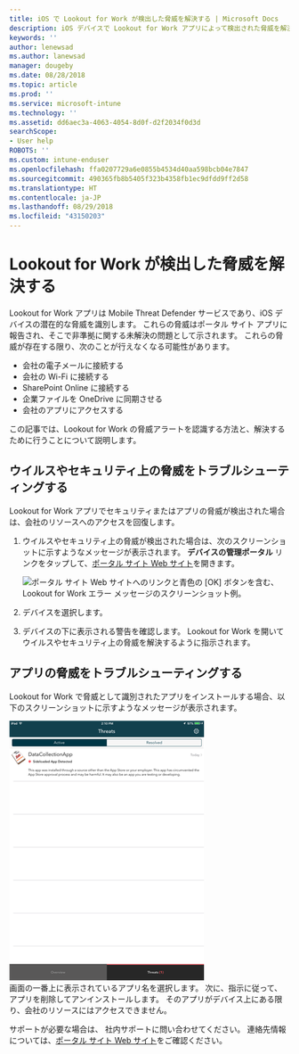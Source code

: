 ```yaml
---
title: iOS で Lookout for Work が検出した脅威を解決する | Microsoft Docs
description: iOS デバイスで Lookout for Work アプリによって検出された脅威を解決する方法について説明します。
keywords: ''
author: lenewsad
ms.author: lanewsad
manager: dougeby
ms.date: 08/28/2018
ms.topic: article
ms.prod: ''
ms.service: microsoft-intune
ms.technology: ''
ms.assetid: dd6aec3a-4063-4054-8d0f-d2f2034f0d3d
searchScope:
- User help
ROBOTS: ''
ms.custom: intune-enduser
ms.openlocfilehash: ffa0207729a6e0855b4534d40aa598bcb04e7847
ms.sourcegitcommit: 490365fb8b5405f323b4358fb1ec9dfdd9ff2d58
ms.translationtype: HT
ms.contentlocale: ja-JP
ms.lasthandoff: 08/29/2018
ms.locfileid: "43150203"
---
```

# <a name="resolve-a-threat-found-by-lookout-for-work"></a>Lookout for Work が検出した脅威を解決する  

Lookout for Work アプリは Mobile Threat Defender サービスであり、iOS デバイスの潜在的な脅威を識別します。 これらの脅威はポータル サイト アプリに報告され、そこで非準拠に関する未解決の問題として示されます。 これらの脅威が存在する限り、次のことが行えなくなる可能性があります。

* 会社の電子メールに接続する
* 会社の Wi-Fi に接続する
* SharePoint Online に接続する
* 企業ファイルを OneDrive に同期させる
* 会社のアプリにアクセスする

この記事では、Lookout for Work の脅威アラートを認識する方法と、解決するために行うことについて説明します。 

## <a name="troubleshoot-virus-or-security-threat"></a>ウイルスやセキュリティ上の脅威をトラブルシューティングする  
Lookout for Work アプリでセキュリティまたはアプリの脅威が検出された場合は、会社のリソースへのアクセスを回復します。  

1. ウイルスやセキュリティ上の脅威が検出された場合は、次のスクリーンショットに示すようなメッセージが表示されます。 **デバイスの管理ポータル** リンクをタップして、[ポータル サイト Web サイト](https://portal.manage.microsoft.com/devices)を開きます。  

    ![ポータル サイト Web サイトへのリンクと青色の [OK] ボタンを含む、Lookout for Work エラー メッセージのスクリーンショット例。](./media/mtd-go-to-device-management-portal-android.png)  

2. デバイスを選択します。  
3. デバイスの下に表示される警告を確認します。 Lookout for Work を開いてウイルスやセキュリティ上の脅威を解決するように指示されます。   

## <a name="troubleshoot-an-app-threat"></a>アプリの脅威をトラブルシューティングする   
Lookout for Work で脅威として識別されたアプリをインストールする場合、以下のスクリーンショットに示すようなメッセージが表示されます。  

![サンプル スクリーンショット。Lookout for Work で脅威として検出されたアプリ (アクティブと解決済み) の一覧が表示されています。](./media/ios-lfw-threat-example.png)    
画面の一番上に表示されているアプリ名を選択します。 次に、指示に従って、アプリを削除してアンインストールします。 そのアプリがデバイス上にある限り、会社のリソースにはアクセスできません。    

サポートが必要な場合は、 社内サポートに問い合わせてください。 連絡先情報については、[ポータル サイト Web サイト](https://go.microsoft.com/fwlink/?linkid=2010980)をご確認ください。  


